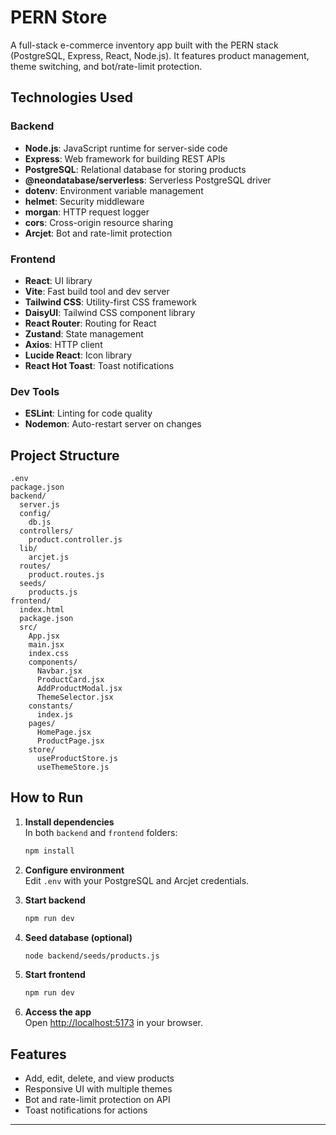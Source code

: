 # PERN Store

A full-stack e-commerce inventory app built with the PERN stack (PostgreSQL, Express, React, Node.js). It features product management, theme switching, and bot/rate-limit protection.

## Technologies Used

### Backend
- **Node.js**: JavaScript runtime for server-side code
- **Express**: Web framework for building REST APIs
- **PostgreSQL**: Relational database for storing products
- **@neondatabase/serverless**: Serverless PostgreSQL driver
- **dotenv**: Environment variable management
- **helmet**: Security middleware
- **morgan**: HTTP request logger
- **cors**: Cross-origin resource sharing
- **Arcjet**: Bot and rate-limit protection

### Frontend
- **React**: UI library
- **Vite**: Fast build tool and dev server
- **Tailwind CSS**: Utility-first CSS framework
- **DaisyUI**: Tailwind CSS component library
- **React Router**: Routing for React
- **Zustand**: State management
- **Axios**: HTTP client
- **Lucide React**: Icon library
- **React Hot Toast**: Toast notifications

### Dev Tools
- **ESLint**: Linting for code quality
- **Nodemon**: Auto-restart server on changes

## Project Structure

```
.env
package.json
backend/
  server.js
  config/
    db.js
  controllers/
    product.controller.js
  lib/
    arcjet.js
  routes/
    product.routes.js
  seeds/
    products.js
frontend/
  index.html
  package.json
  src/
    App.jsx
    main.jsx
    index.css
    components/
      Navbar.jsx
      ProductCard.jsx
      AddProductModal.jsx
      ThemeSelector.jsx
    constants/
      index.js
    pages/
      HomePage.jsx
      ProductPage.jsx
    store/
      useProductStore.js
      useThemeStore.js
```

## How to Run

1. **Install dependencies**  
   In both `backend` and `frontend` folders:
   ```sh
   npm install
   ```

2. **Configure environment**  
   Edit `.env` with your PostgreSQL and Arcjet credentials.

3. **Start backend**  
   ```sh
   npm run dev
   ```

4. **Seed database (optional)**  
   ```sh
   node backend/seeds/products.js
   ```

5. **Start frontend**  
   ```sh
   npm run dev
   ```

6. **Access the app**  
   Open [http://localhost:5173](http://localhost:5173) in your browser.

## Features

- Add, edit, delete, and view products
- Responsive UI with multiple themes
- Bot and rate-limit protection on API
- Toast notifications for actions

---
